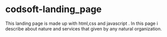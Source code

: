 # codsoft-landing_page

This landing page is made up with html,css and javascript . In this page i describe about nature and services that given by any natural organization.

